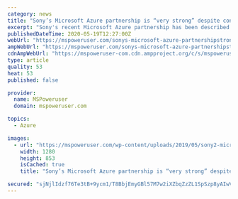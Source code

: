 ```yaml
---
category: news
title: "Sony’s Microsoft Azure partnership is “very strong” despite congestion concerns"
excerpt: "Sony's recent Microsoft Azure partnership has been described as a \"very strong\" collaboration despite some concerns regarding the cloud service's nighttime use."
publishedDateTime: 2020-05-19T12:27:00Z
webUrl: "https://mspoweruser.com/sonys-microsoft-azure-partnershipstrong-congestion/"
ampWebUrl: "https://mspoweruser.com/sonys-microsoft-azure-partnershipstrong-congestion/amp/"
cdnAmpWebUrl: "https://mspoweruser-com.cdn.ampproject.org/c/s/mspoweruser.com/sonys-microsoft-azure-partnershipstrong-congestion/amp/"
type: article
quality: 53
heat: 53
published: false

provider:
  name: MSPoweruser
  domain: mspoweruser.com

topics:
  - Azure

images:
  - url: "https://mspoweruser.com/wp-content/uploads/2019/05/sony2-microsoft-team-up-nadella-yoshida.jpg"
    width: 1280
    height: 853
    isCached: true
    title: "Sony’s Microsoft Azure partnership is “very strong” despite congestion concerns"

secured: "sjNjlIdzf76Te3tB+9ycm1/T8BbjEmyGBl57M7w2iXZbqZzZL1SpSzp8yAIwVGyTKKOCdnr0kQMCohXDafYOP9o86iOPWqFMNdkHUu05IPFGW4YnLwYAiQNSfjCz3V/vhDEty7d1cmQrWrKCieuSA0FPu3MND71e2u0fNiUcjv7+XZbHFkMb8rYiYI+EmPW/x4KO10fGn/j9KRRnrfDOklcMS7u9gofUpwecoyrGp+aRhwT7eQPr6ngkS3P9SkoMSoBBIx9wbwuph3YN5KhDHcrBxAtYMbA7vWcDczDWo1Z4RX9Xts5LrqOiI1soTaik1ePxWVuWJUhle2T3oM3MzQaQmNzD1oQ3y6V4wD2fgqujVW0f7SqXDFnYGqBYQfyJz8w4d5hIg8Bi6dG1xsoMWiDK8r5aGxKpR/Z5lHa/SQd0dZBhOF4X/5RcbvFFftFKSsvhs2HUjYbBbNhKGW9cf14vYyEUlBUcRc1ovI3t9TQ=;ueG+JocW5mTuvLSKgP9Qhw=="
---
```


